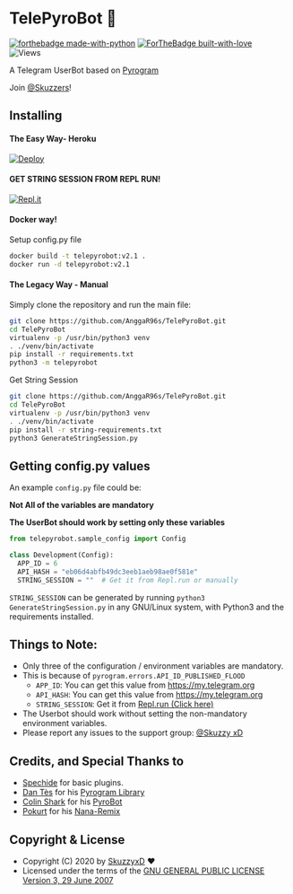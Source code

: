 # TelePyroBot 🤖

[![forthebadge made-with-python](http://ForTheBadge.com/images/badges/made-with-python.svg)](https://www.python.org/)
[![ForTheBadge built-with-love](http://ForTheBadge.com/images/badges/built-with-love.svg)](https://GitHub.com/Skuzzy_xD/)<br>
![Views](https://hits.seeyoufarm.com/api/count/incr/badge.svg?url=https://github.com/SkuzzyxD/TelePyroBot&title=Profile%20Views)

A Telegram UserBot based on [Pyrogram](https://github.com/pyrogram/pyrogram)

Join [@Skuzzers](https://t.me/Skuzzers)!

## Installing

#### The Easy Way- Heroku
[![Deploy](https://www.herokucdn.com/deploy/button.svg)](https://heroku.com/deploy?template=https://github.com/AnggaR96s/TelePyroBot)

#### GET STRING SESSION FROM REPL RUN!
[![Repl.it](https://img.shields.io/badge/REPL%20RUN-Run%20Online-blue.svg)](https://telepyrobot.skuzzyxd.repl.run/)

#### Docker way!
Setup config.py file
```sh
docker build -t telepyrobot:v2.1 .
docker run -d telepyrobot:v2.1
```

#### The Legacy Way - Manual
Simply clone the repository and run the main file:
```sh
git clone https://github.com/AnggaR96s/TelePyroBot.git
cd TelePyroBot
virtualenv -p /usr/bin/python3 venv
. ./venv/bin/activate
pip install -r requirements.txt
python3 -m telepyrobot
```

Get String Session
```sh
git clone https://github.com/AnggaR96s/TelePyroBot.git
cd TelePyroBot
virtualenv -p /usr/bin/python3 venv
. ./venv/bin/activate
pip install -r string-requirements.txt
python3 GenerateStringSession.py
```

## Getting config.py values

An example `config.py` file could be:

**Not All of the variables are mandatory**

__The UserBot should work by setting only these variables__

```python
from telepyrobot.sample_config import Config

class Development(Config):
  APP_ID = 6
  API_HASH = "eb06d4abfb49dc3eeb1aeb98ae0f581e"
  STRING_SESSION = ""  # Get it from Repl.run or manually
```

`STRING_SESSION` can be generated by running `python3 GenerateStringSession.py` in any GNU/Linux system, with Python3 and the requirements installed.


## Things to Note:
- Only three of the configuration / environment variables are mandatory.
- This is because of `pyrogram.errors.API_ID_PUBLISHED_FLOOD`
    - `APP_ID`:   You can get this value from https://my.telegram.org
    - `API_HASH`:   You can get this value from https://my.telegram.org
    - `STRING_SESSION`: Get it from [Repl.run (Click here)](https://telepyrobot.skuzzyxd.repl.run/)
- The Userbot should work without setting the non-mandatory environment variables.
- Please report any issues to the support group: [@Skuzzy xD](https://t.me/SkuzzersChat)


## Credits, and Special Thanks to

* [Spechide](https://t.me/ThankTelegram) for basic plugins.
* [Dan Tès](https://t.me/haskell) for his [Pyrogram Library](https://github.com/pyrogram/pyrogram)
* [Colin Shark](https://t.me/ColinShark) for his [PyroBot](https://git.colinshark.de/PyroBot/PyroBot)
* [Pokurt](https://github.com/pokurt) for his [Nana-Remix](https://github.com/pokurt/Nana-Remix)

## Copyright & License
* Copyright (C) 2020 by [SkuzzyxD](https://github.com/SkuzzyxD) ❤️️
* Licensed under the terms of the [GNU GENERAL PUBLIC LICENSE Version 3, 29 June 2007](https://github.com/SkuzzyxD/TelePyroBot/blob/master/LICENSE.md)
